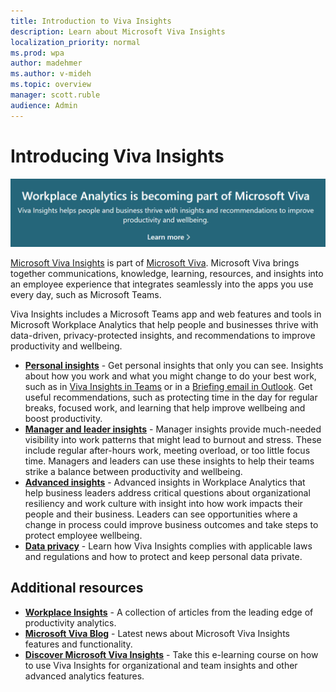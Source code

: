 ```yaml
---
title: Introduction to Viva Insights
description: Learn about Microsoft Viva Insights
localization_priority: normal 
ms.prod: wpa
author: madehmer
ms.author: v-mideh
ms.topic: overview
manager: scott.ruble
audience: Admin
---
```


# Introducing Viva Insights

[![Viva announcement](./images/viva-banner-2.png)](https://www.microsoft.com/microsoft-viva/insights)

[Microsoft Viva Insights](https://insights.office.com/VivaInsights/) is part of [Microsoft Viva](https://www.microsoft.com/microsoft-viva). Microsoft Viva brings together communications, knowledge, learning, resources, and insights into an employee experience that integrates seamlessly into the apps you use every day, such as Microsoft Teams.

Viva Insights includes a Microsoft Teams app and web features and tools in Microsoft Workplace Analytics that help people and businesses thrive with data-driven, privacy-protected insights, and recommendations to improve productivity and wellbeing.

* [**Personal insights**](../WorkplaceAnalytics/personal/teams-insights/viva-teams-app.md) - Get personal insights that only you can see. Insights about how you work and what you might change to do your best work, such as in [Viva Insights in Teams](../WorkplaceAnalytics/personal/teams-insights/viva-insights-home.md) or in a [Briefing email in Outlook](../WorkplaceAnalytics/personal/briefing/be-overview.md). Get useful recommendations, such as protecting time in the day for regular breaks, focused work, and learning that help improve wellbeing and boost productivity.
* [**Manager and leader insights**](../WorkplaceAnalytics/use/viva-insights-intro.md) - Manager insights provide much-needed visibility into work patterns that might lead to burnout and stress. These include regular after-hours work, meeting overload, or too little focus time. Managers and leaders can use these insights to help their teams strike a balance between productivity and wellbeing.
* [**Advanced insights**](../WorkplaceAnalytics/index-orig.md) - Advanced insights in Workplace Analytics that help business leaders address critical questions about organizational resiliency and work culture with insight into how work impacts their people and their business. Leaders can see opportunities where a change in process could improve business outcomes and take steps to protect employee wellbeing.
* [**Data privacy**](../WorkplaceAnalytics/privacy/data-protection-intro.md) - Learn how Viva Insights complies with applicable laws and regulations and how to protect and keep personal data private.

## Additional resources

* [**Workplace Insights**](https://workplaceinsights.microsoft.com/) - A collection of articles from the leading edge of productivity analytics.
* [**Microsoft Viva Blog**](https://techcommunity.microsoft.com/t5/microsoft-viva-blog/bg-p/MicrosoftVivaBlog/label-name/Viva%20Insights) - Latest news about Microsoft Viva Insights features and functionality.
* [**Discover Microsoft Viva Insights**](/learn/modules/workplace-analytics-discover/) - Take this e-learning course on how to use Viva Insights for organizational and team insights and other advanced analytics features.
